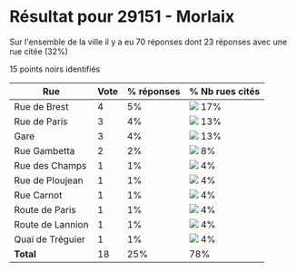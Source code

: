 # Résultat pour 29151 - Morlaix

Sur l'ensemble de la ville il y a eu 70 réponses dont 23 réponses avec une rue citée (32%)

15 points noirs identifiés

| Rue | Vote | % réponses | % Nb rues cités|
|-----|------|------------|----------------|
| Rue de Brest | 4 | 5% | <img src="../../img/bar_17.gif" />&nbsp;17%|
| Rue de Paris | 3 | 4% | <img src="../../img/bar_13.gif" />&nbsp;13%|
| Gare | 3 | 4% | <img src="../../img/bar_13.gif" />&nbsp;13%|
| Rue Gambetta | 2 | 2% | <img src="../../img/bar_8.gif" />&nbsp;8%|
| Rue des Champs | 1 | 1% | <img src="../../img/bar_4.gif" />&nbsp;4%|
| Rue de Ploujean | 1 | 1% | <img src="../../img/bar_4.gif" />&nbsp;4%|
| Rue Carnot | 1 | 1% | <img src="../../img/bar_4.gif" />&nbsp;4%|
| Route de Paris | 1 | 1% | <img src="../../img/bar_4.gif" />&nbsp;4%|
| Route de Lannion | 1 | 1% | <img src="../../img/bar_4.gif" />&nbsp;4%|
| Quai de Tréguier | 1 | 1% | <img src="../../img/bar_4.gif" />&nbsp;4%|
| **Total** | 18 | 25% | 78%|

